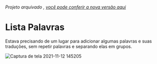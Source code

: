 ###### Projeto arquivado , [você pode conferir a nova versão aqui](https://github.com/Rafael-Cesario/WordList2.0)
# Lista Palavras	

Estava precisando de um lugar para adicionar algumas palavras e suas traduções, sem repetir palavras e separando elas em grupos.


![Captura de tela 2021-11-12 145205](https://user-images.githubusercontent.com/88716893/141514890-d67c6452-8ac4-4ebf-a783-af9a58c2a14d.jpg)
